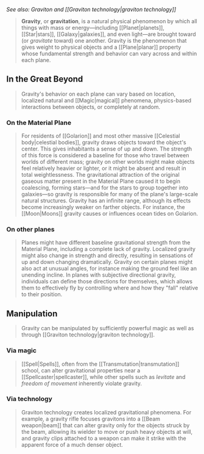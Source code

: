 *See also: Graviton and [[Graviton technology|graviton technology]]*
> **Gravity**, or **gravitation**, is a natural physical phenomenon by which all things with mass or energy—including [[Planet|planets]], [[Star|stars]], [[Galaxy|galaxies]], and even light—are brought toward (or *gravitate* toward) one another. Gravity is the phenomenon that gives weight to physical objects and a [[Plane|planar]] property whose fundamental strength and behavior can vary across and within each plane.



## In the Great Beyond

> Gravity's behavior on each plane can vary based on location, localized natural and [[Magic|magical]] phenomena, physics-based interactions between objects, or completely at random.


### On the Material Plane

> For residents of [[Golarion]] and most other massive [[Celestial body|celestial bodies]], gravity draws objects toward the object's center. This gives inhabitants a sense of up and down. The strength of this force is considered a baseline for those who travel between worlds of different mass; gravity on other worlds might make objects feel relatively heavier or lighter, or it might be absent and result in total weightlessness.
> The gravitational attraction of the original gaseous matter present in the Material Plane caused it to begin coalescing, forming stars—and for the stars to group together into galaxies—so gravity is responsible for many of the plane's large-scale natural structures. Gravity has an infinite range, although its effects become increasingly weaker on farther objects. For instance, the [[Moon|Moons]] gravity causes or influences ocean tides on Golarion.


### On other planes

> Planes might have different baseline gravitational strength from the Material Plane, including a complete lack of gravity. Localized gravity might also change in strength and directly, resulting in sensations of up and down changing dramatically. Gravity on certain planes might also act at unusual angles, for instance making the ground feel like an unending incline.
> In planes with subjective directional gravity, individuals can define those directions for themselves, which allows them to effectively fly by controlling where and how they "fall" relative to their position.


## Manipulation

> Gravity can be manipulated by sufficiently powerful magic as well as through [[Graviton technology|graviton technology]].


### Via magic

> [[Spell|Spells]], often from the [[Transmutation|transmutation]] school, can alter gravitational properties near a [[Spellcaster|spellcaster]], while other spells such as *levitate* and *freedom of movement* inherently violate gravity.


### Via technology

> Graviton technology creates localized gravitational phenomena. For example, a gravity rifle focuses gravitons into a [[Beam weapon|beam]] that can alter gravity only for the objects struck by the beam, allowing its wielder to move or push heavy objects at will, and gravity clips attached to a weapon can make it strike with the apparent force of a much denser object.







